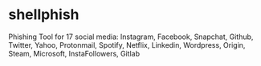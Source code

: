 # shellphish
Phishing Tool for 17 social media: Instagram, Facebook, Snapchat, Github, Twitter, Yahoo, Protonmail, Spotify, Netflix, Linkedin, Wordpress, Origin, Steam, Microsoft, InstaFollowers, Gitlab
